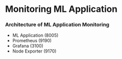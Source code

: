 # Monitoring ML Application

### Architecture of ML Application Monitoring
- ML Application (8005)
- Prometheus (9190)
- Grafana (3100)
- Node Exporter (9170)
